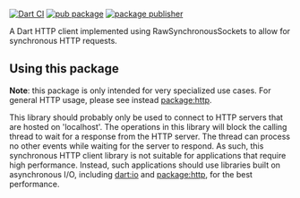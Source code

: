 [![Dart CI](https://github.com/google/sync_http.dart/actions/workflows/test-package.yml/badge.svg)](https://github.com/google/sync_http.dart/actions/workflows/test-package.yml)
[![pub package](https://img.shields.io/pub/v/sync_http.svg)](https://pub.dev/packages/sync_http)
[![package publisher](https://img.shields.io/pub/publisher/sync_http.svg)](https://pub.dev/packages/sync_http/publisher)

A Dart HTTP client implemented using RawSynchronousSockets to allow for
synchronous HTTP requests.

## Using this package

**Note**: this package is only intended for very specialized use cases. For
general HTTP usage, please see instead
[package:http](https://pub.dev/packages/http).

This library should probably only be used to connect to HTTP servers that are
hosted on 'localhost'. The operations in this library will block the calling
thread to wait for a response from the HTTP server. The thread can process no
other events while waiting for the server to respond. As such, this synchronous
HTTP client library is not suitable for applications that require high
performance. Instead, such applications should use libraries built on
asynchronous I/O, including
[dart:io](https://api.dart.dev/stable/dart-io/dart-io-library.html)
and [package:http](https://pub.dev/packages/http), for the best 
performance.
